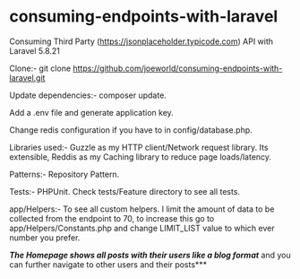 # consuming-endpoints-with-laravel
Consuming Third Party (https://jsonplaceholder.typicode.com) API with Laravel 5.8.21

Clone:- git clone https://github.com/joeworld/consuming-endpoints-with-laravel.git

Update dependencies:- composer update.

Add a .env file and generate application key.

Change redis configuration if you have to in config/database.php.

Libraries used:- Guzzle as my HTTP client/Network request library. Its extensible, Reddis as my Caching library to reduce page loads/latency.

Patterns:- Repository Pattern.

Tests:- PHPUnit. Check tests/Feature directory to see all tests.

app/Helpers:- To see all custom helpers.
I limit the amount of data to be collected from the endpoint to 70, to increase this go to app/Helpers/Constants.php and change LIMIT_LIST value to which ever number you prefer.


***The Homepage shows all posts with their users like a blog format*** and you can further navigate to other users and their posts***
